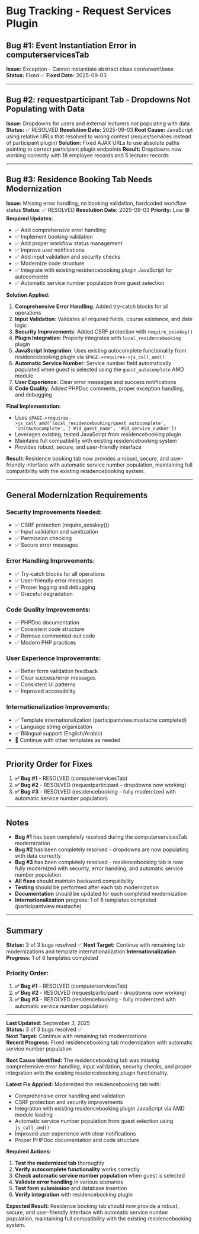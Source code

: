 # Bug Tracking - Request Services Plugin

## Bug #1: Event Instantiation Error in computerservicesTab

**Issue:** Exception - Cannot instantiate abstract class core\\event\\base
**Status:** Fixed ✅
**Fixed Date:** 2025-09-03

---

## Bug #2: requestparticipant Tab - Dropdowns Not Populating with Data

**Issue:** Dropdowns for users and external lecturers not populating with data
**Status:** ✅ RESOLVED
**Resolution Date:** 2025-09-03
**Root Cause:** JavaScript using relative URLs that resolved to wrong context (requestservices instead of participant plugin)
**Solution:** Fixed AJAX URLs to use absolute paths pointing to correct participant plugin endpoints
**Result:** Dropdowns now working correctly with 18 employee records and 5 lecturer records

---

## Bug #3: Residence Booking Tab Needs Modernization

**Issue:** Missing error handling, no booking validation, hardcoded workflow status
**Status:** ✅ RESOLVED
**Resolution Date:** 2025-09-03
**Priority:** Low 🟢
**Required Updates:**
- ✅ Add comprehensive error handling
- ✅ Implement booking validation
- ✅ Add proper workflow status management
- ✅ Improve user notifications
- ✅ Add input validation and security checks
- ✅ Modernize code structure
- ✅ Integrate with existing residencebooking plugin JavaScript for autocomplete
- ✅ Automatic service number population from guest selection

**Solution Applied:**
1. **Comprehensive Error Handling**: Added try-catch blocks for all operations
2. **Input Validation**: Validates all required fields, course existence, and date logic
3. **Security Improvements**: Added CSRF protection with `require_sesskey()`
4. **Plugin Integration**: Properly integrates with `local_residencebooking` plugin
5. **JavaScript Integration**: Uses existing autocomplete functionality from residencebooking plugin via `$PAGE->requires->js_call_amd()`
6. **Automatic Service Number**: Service number field automatically populated when guest is selected using the `guest_autocomplete` AMD module
7. **User Experience**: Clear error messages and success notifications
8. **Code Quality**: Added PHPDoc comments, proper exception handling, and debugging

**Final Implementation:**
- Uses `$PAGE->requires->js_call_amd('local_residencebooking/guest_autocomplete', 'initAutocomplete', ['#id_guest_name', '#id_service_number'])`
- Leverages existing, tested JavaScript from residencebooking plugin
- Maintains full compatibility with existing residencebooking system
- Provides robust, secure, and user-friendly interface

**Result:** Residence booking tab now provides a robust, secure, and user-friendly interface with automatic service number population, maintaining full compatibility with the existing residencebooking system.

---

## General Modernization Requirements

### Security Improvements Needed:
- ✅ CSRF protection (require_sesskey())
- ✅ Input validation and sanitization
- ✅ Permission checking
- ✅ Secure error messages

### Error Handling Improvements:
- ✅ Try-catch blocks for all operations
- ✅ User-friendly error messages
- ✅ Proper logging and debugging
- ✅ Graceful degradation

### Code Quality Improvements:
- ✅ PHPDoc documentation
- ✅ Consistent code structure
- ✅ Remove commented-out code
- ✅ Modern PHP practices

### User Experience Improvements:
- ✅ Better form validation feedback
- ✅ Clear success/error messages
- ✅ Consistent UI patterns
- ✅ Improved accessibility

### Internationalization Improvements:
- ✅ Template internationalization (participantview.mustache completed)
- ✅ Language string organization
- ✅ Bilingual support (English/Arabic)
- 🔄 Continue with other templates as needed

---

## Priority Order for Fixes

1. **✅ Bug #1** - RESOLVED (computerservicesTab)
2. **✅ Bug #2** - RESOLVED (requestparticipant - dropdowns now working)
3. **✅ Bug #3** - RESOLVED (residencebooking - fully modernized with automatic service number population)

---

## Notes

- **Bug #1** has been completely resolved during the computerservicesTab modernization
- **Bug #2** has been completely resolved - dropdowns are now populating with data correctly
- **Bug #3** has been completely resolved - residencebooking tab is now fully modernized with security, error handling, and automatic service number population
- **All fixes** should maintain backward compatibility
- **Testing** should be performed after each tab modernization
- **Documentation** should be updated for each completed modernization
- **Internationalization** progress: 1 of 6 templates completed (participantview.mustache)

---

## Summary

**Status:** 3 of 3 bugs resolved ✅
**Next Target:** Continue with remaining tab modernizations and template internationalization
**Internationalization Progress:** 1 of 6 templates completed

### Priority Order:
1. **✅ Bug #1** - RESOLVED (computerservicesTab)
2. **✅ Bug #2** - RESOLVED (requestparticipant - dropdowns now working)
3. **✅ Bug #3** - RESOLVED (residencebooking - fully modernized with automatic service number population)

---

**Last Updated:** September 3, 2025  
**Status:** 3 of 3 bugs resolved ✅  
**Next Target:** Continue with remaining tab modernizations  
**Recent Progress:** Fixed residencebooking tab modernization with automatic service number population

**Root Cause Identified:**
The residencebooking tab was missing comprehensive error handling, input validation, security checks, and proper integration with the existing residencebooking plugin functionality.

**Latest Fix Applied:**
Modernized the residencebooking tab with:
- Comprehensive error handling and validation
- CSRF protection and security improvements
- Integration with existing residencebooking plugin JavaScript via AMD module loading
- Automatic service number population from guest selection using `js_call_amd()`
- Improved user experience with clear notifications
- Proper PHPDoc documentation and code structure

**Required Actions:**
1. **Test the modernized tab** thoroughly
2. **Verify autocomplete functionality** works correctly
3. **Check automatic service number population** when guest is selected
4. **Validate error handling** in various scenarios
5. **Test form submission** and database insertion
6. **Verify integration** with residencebooking plugin

**Expected Result:**
Residence booking tab should now provide a robust, secure, and user-friendly interface with automatic service number population, maintaining full compatibility with the existing residencebooking system.
